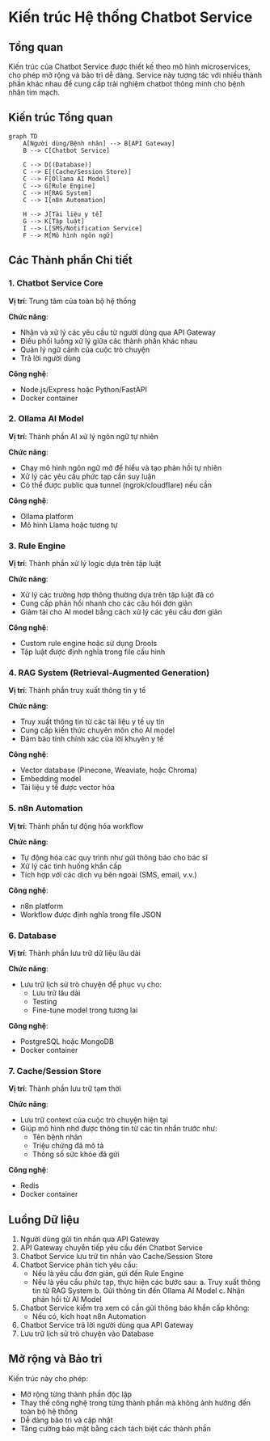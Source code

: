# Kiến trúc Hệ thống Chatbot Service

## Tổng quan

Kiến trúc của Chatbot Service được thiết kế theo mô hình microservices, cho phép mở rộng và bảo trì dễ dàng. Service này tương tác với nhiều thành phần khác nhau để cung cấp trải nghiệm chatbot thông minh cho bệnh nhân tim mạch.

## Kiến trúc Tổng quan

```mermaid
graph TD
    A[Người dùng/Bệnh nhân] --> B[API Gateway]
    B --> C[Chatbot Service]
    
    C --> D[(Database)]
    C --> E[(Cache/Session Store)]
    C --> F[Ollama AI Model]
    C --> G[Rule Engine]
    C --> H[RAG System]
    C --> I[n8n Automation]
    
    H --> J[Tài liệu y tế]
    G --> K[Tập luật]
    I --> L[SMS/Notification Service]
    F --> M[Mô hình ngôn ngữ]
```

## Các Thành phần Chi tiết

### 1. Chatbot Service Core

**Vị trí**: Trung tâm của toàn bộ hệ thống

**Chức năng**:
- Nhận và xử lý các yêu cầu từ người dùng qua API Gateway
- Điều phối luồng xử lý giữa các thành phần khác nhau
- Quản lý ngữ cảnh của cuộc trò chuyện
- Trả lời người dùng

**Công nghệ**:
- Node.js/Express hoặc Python/FastAPI
- Docker container

### 2. Ollama AI Model

**Vị trí**: Thành phần AI xử lý ngôn ngữ tự nhiên

**Chức năng**:
- Chạy mô hình ngôn ngữ mở để hiểu và tạo phản hồi tự nhiên
- Xử lý các yêu cầu phức tạp cần suy luận
- Có thể được public qua tunnel (ngrok/cloudflare) nếu cần

**Công nghệ**:
- Ollama platform
- Mô hình Llama hoặc tương tự

### 3. Rule Engine

**Vị trí**: Thành phần xử lý logic dựa trên tập luật

**Chức năng**:
- Xử lý các trường hợp thông thường dựa trên tập luật đã có
- Cung cấp phản hồi nhanh cho các câu hỏi đơn giản
- Giảm tải cho AI model bằng cách xử lý các yêu cầu đơn giản

**Công nghệ**:
- Custom rule engine hoặc sử dụng Drools
- Tập luật được định nghĩa trong file cấu hình

### 4. RAG System (Retrieval-Augmented Generation)

**Vị trí**: Thành phần truy xuất thông tin y tế

**Chức năng**:
- Truy xuất thông tin từ các tài liệu y tế uy tín
- Cung cấp kiến thức chuyên môn cho AI model
- Đảm bảo tính chính xác của lời khuyên y tế

**Công nghệ**:
- Vector database (Pinecone, Weaviate, hoặc Chroma)
- Embedding model
- Tài liệu y tế được vector hóa

### 5. n8n Automation

**Vị trí**: Thành phần tự động hóa workflow

**Chức năng**:
- Tự động hóa các quy trình như gửi thông báo cho bác sĩ
- Xử lý các tình huống khẩn cấp
- Tích hợp với các dịch vụ bên ngoài (SMS, email, v.v.)

**Công nghệ**:
- n8n platform
- Workflow được định nghĩa trong file JSON

### 6. Database

**Vị trí**: Thành phần lưu trữ dữ liệu lâu dài

**Chức năng**:
- Lưu trữ lịch sử trò chuyện để phục vụ cho:
  - Lưu trữ lâu dài
  - Testing
  - Fine-tune model trong tương lai

**Công nghệ**:
- PostgreSQL hoặc MongoDB
- Docker container

### 7. Cache/Session Store

**Vị trí**: Thành phần lưu trữ tạm thời

**Chức năng**:
- Lưu trữ context của cuộc trò chuyện hiện tại
- Giúp mô hình nhớ được thông tin từ các tin nhắn trước như:
  - Tên bệnh nhân
  - Triệu chứng đã mô tả
  - Thông số sức khỏe đã gửi

**Công nghệ**:
- Redis
- Docker container

## Luồng Dữ liệu

1. Người dùng gửi tin nhắn qua API Gateway
2. API Gateway chuyển tiếp yêu cầu đến Chatbot Service
3. Chatbot Service lưu trữ tin nhắn vào Cache/Session Store
4. Chatbot Service phân tích yêu cầu:
   - Nếu là yêu cầu đơn giản, gửi đến Rule Engine
   - Nếu là yêu cầu phức tạp, thực hiện các bước sau:
     a. Truy xuất thông tin từ RAG System
     b. Gửi thông tin đến Ollama AI Model
     c. Nhận phản hồi từ AI Model
5. Chatbot Service kiểm tra xem có cần gửi thông báo khẩn cấp không:
   - Nếu có, kích hoạt n8n Automation
6. Chatbot Service trả lời người dùng qua API Gateway
7. Lưu trữ lịch sử trò chuyện vào Database

## Mở rộng và Bảo trì

Kiến trúc này cho phép:
- Mở rộng từng thành phần độc lập
- Thay thế công nghệ trong từng thành phần mà không ảnh hưởng đến toàn bộ hệ thống
- Dễ dàng bảo trì và cập nhật
- Tăng cường bảo mật bằng cách tách biệt các thành phần